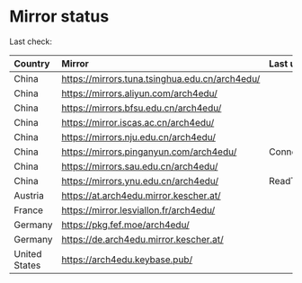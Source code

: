 <script src="./time.js"></script>
# Mirror status
Last check: <script type="text/javascript">localize(1671113935.862392);</script>

|Country|Mirror|Last update|
|:------|:-----|:----------|
|China|https://mirrors.tuna.tsinghua.edu.cn/arch4edu/|<script type="text/javascript">localize(1671086274);</script>|
|China|https://mirrors.aliyun.com/arch4edu/|<script type="text/javascript">localize(1670999960);</script>|
|China|https://mirrors.bfsu.edu.cn/arch4edu/|<script type="text/javascript">localize(1671086274);</script>|
|China|https://mirror.iscas.ac.cn/arch4edu/|<script type="text/javascript">localize(1671086274);</script>|
|China|https://mirrors.nju.edu.cn/arch4edu/|<script type="text/javascript">localize(1670999960);</script>|
|China|https://mirrors.pinganyun.com/arch4edu/|ConnectTimeout|
|China|https://mirrors.sau.edu.cn/arch4edu/|<script type="text/javascript">localize(1671086274);</script>|
|China|https://mirrors.ynu.edu.cn/arch4edu/|ReadTimeout|
|Austria|https://at.arch4edu.mirror.kescher.at/|<script type="text/javascript">localize(1671086274);</script>|
|France|https://mirror.lesviallon.fr/arch4edu/|<script type="text/javascript">localize(1671086274);</script>|
|Germany|https://pkg.fef.moe/arch4edu/|<script type="text/javascript">localize(1671086274);</script>|
|Germany|https://de.arch4edu.mirror.kescher.at/|<script type="text/javascript">localize(1671086274);</script>|
|United States|https://arch4edu.keybase.pub/|<script type="text/javascript">localize(1671042795);</script>|

<script src="./tablefilter/tablefilter.js"></script>
<script src="./table.js"></script>